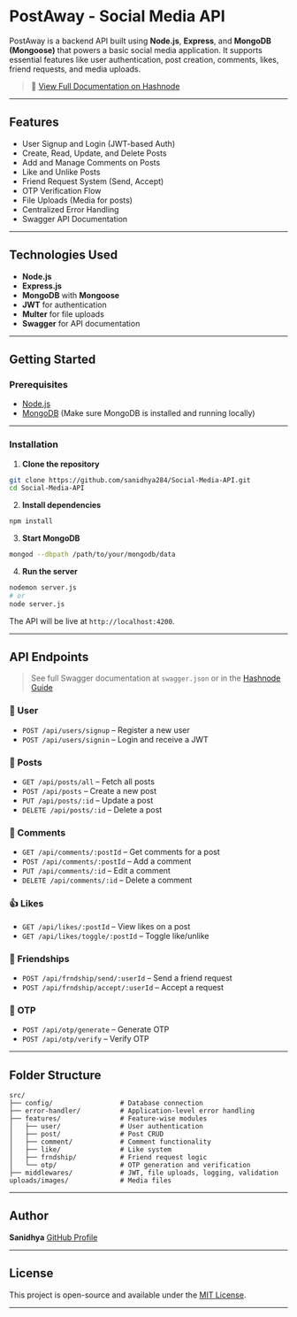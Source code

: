 # PostAway - Social Media API

PostAway is a backend API built using **Node.js**, **Express**, and **MongoDB (Mongoose)** that powers a basic social media application. It supports essential features like user authentication, post creation, comments, likes, friend requests, and media uploads.

> 📄 [View Full Documentation on Hashnode](https://hashnode.com/docs/683f1f26a885f542dfa24aa5/guide/683f1f279bb24a87a6473e75/version/683f1f279bb24a87a6473e76/page/6872000bde48a264da3c2ff7)

---

## Features

* User Signup and Login (JWT-based Auth)
* Create, Read, Update, and Delete Posts
* Add and Manage Comments on Posts
* Like and Unlike Posts
* Friend Request System (Send, Accept)
* OTP Verification Flow
* File Uploads (Media for posts)
* Centralized Error Handling
* Swagger API Documentation

---

## Technologies Used

* **Node.js**
* **Express.js**
* **MongoDB** with **Mongoose**
* **JWT** for authentication
* **Multer** for file uploads
* **Swagger** for API documentation

---

## Getting Started

### Prerequisites

* [Node.js](https://nodejs.org/)
* [MongoDB](https://www.mongodb.com/) (Make sure MongoDB is installed and running locally)

---

### Installation

1. **Clone the repository**

```bash
git clone https://github.com/sanidhya284/Social-Media-API.git
cd Social-Media-API
```

2. **Install dependencies**

```bash
npm install
```

3. **Start MongoDB**

```bash
mongod --dbpath /path/to/your/mongodb/data
```

4. **Run the server**

```bash
nodemon server.js
# or
node server.js
```

The API will be live at `http://localhost:4200`.

---

## API Endpoints

> See full Swagger documentation at `swagger.json` or in the [Hashnode Guide](https://hashnode.com/docs/683f1f26a885f542dfa24aa5/guide/683f1f279bb24a87a6473e75/version/683f1f279bb24a87a6473e76/page/6872000bde48a264da3c2ff7)

### 🧑 User

* `POST /api/users/signup` – Register a new user
* `POST /api/users/signin` – Login and receive a JWT

### 📝 Posts

* `GET /api/posts/all` – Fetch all posts
* `POST /api/posts` – Create a new post
* `PUT /api/posts/:id` – Update a post
* `DELETE /api/posts/:id` – Delete a post

### 💬 Comments

* `GET /api/comments/:postId` – Get comments for a post
* `POST /api/comments/:postId` – Add a comment
* `PUT /api/comments/:id` – Edit a comment
* `DELETE /api/comments/:id` – Delete a comment

### 👍 Likes

* `GET /api/likes/:postId` – View likes on a post
* `GET /api/likes/toggle/:postId` – Toggle like/unlike

### 🤝 Friendships

* `POST /api/frndship/send/:userId` – Send a friend request
* `POST /api/frndship/accept/:userId` – Accept a request

### 🔐 OTP

* `POST /api/otp/generate` – Generate OTP
* `POST /api/otp/verify` – Verify OTP

---

## Folder Structure

```
src/
├── config/                 # Database connection
├── error-handler/          # Application-level error handling
├── features/               # Feature-wise modules
│   ├── user/               # User authentication
│   ├── post/               # Post CRUD
│   ├── comment/            # Comment functionality
│   ├── like/               # Like system
│   ├── frndship/           # Friend request logic
│   └── otp/                # OTP generation and verification
├── middlewares/            # JWT, file uploads, logging, validation
uploads/images/             # Media files
```

---

## Author

**Sanidhya**
[GitHub Profile](https://github.com/sanidhya284)

---

## License

This project is open-source and available under the [MIT License](LICENSE).

---
